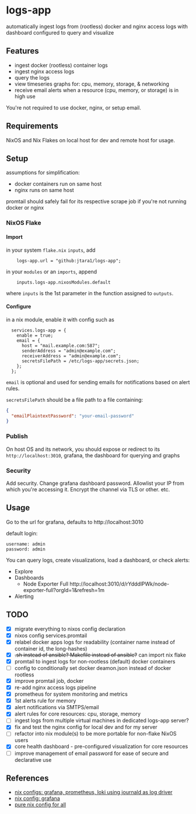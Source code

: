 # logs-app

automatically ingest logs from (rootless) docker and nginx access logs with dashboard configured to query and visualize


## Features

- ingest docker (rootless) container logs
- ingest nginx access logs
- query the logs
- view timeseries graphs for: cpu, memory, storage, & networking
- receive email alerts when a resource (cpu, memory, or storage) is in high use

You're not required to use docker, nginx, or setup email.


## Requirements

NixOS and Nix Flakes on local host for dev and remote host for usage. 


## Setup

assumptions for simplification:
- docker containers run on same host
- nginx runs on same host

promtail should safely fail for its respective scrape job if you're not running docker or nginx


### NixOS Flake

#### Import

in your system `flake.nix` `inputs`, add
```text
    logs-app.url = "github:jtara1/logs-app";
```

in your `modules` or an `imports`, append
```text
    inputs.logs-app.nixosModules.default
```
where `inputs` is the 1st parameter in the function assigned to `outputs`.

#### Configure

in a nix module, enable it with config such as
```text
  services.logs-app = {
    enable = true;
    email = {
      host = "mail.example.com:587";
      senderAddress = "admin@example.com";
      receiverAddress = "admin@example.com";
      secretsFilePath = /etc/logs-app/secrets.json;
    };
  };
```

`email` is optional and used for sending emails for notifications based on alert rules.

`secretsFilePath` should be a file path to a file containing:
```json
{
  "emailPlaintextPassword": "your-email-password"
}
```

### Publish

On host OS and its network, you should expose or redirect to its `http://localhost:3010`, 
grafana, the dashboard for querying and graphs

### Security

Add security. Change grafana dashboard password. Allowlist your IP from which you're accessing it. 
Encrypt the channel via TLS or other. etc.


## Usage

Go to the url for grafana, defaults to http://localhost:3010

default login:
```text
username: admin
password: admin
```

You can query logs, create visualizations, load a dashboard, or check alerts:
- Explore
- Dashboards
  - Node Exporter Full http://localhost:3010/d/rYdddlPWk/node-exporter-full?orgId=1&refresh=1m
- Alerting

## TODO

- [x] migrate everything to nixos config declaration
- [x] nixos config services.promtail
- [x] relabel docker apps logs for readability (container name instead of container id, the long-hashes)
- [x] ~~.sh instead of ansible? Makefile instead of ansible?~~ can import nix flake
- [x] promtail to ingest logs for non-rootless (default) docker containers
- [ ] config to conditionally set docker deamon.json instead of docker rootless
- [x] improve promtail job, docker
- [x] re-add nginx access logs pipeline
- [x] prometheus for system monitoring and metrics
- [x] 1st alerts rule for memory
- [x] alert notifications via SMTPS/email
- [x] alert rules for core resources: cpu, storage, memory
- [ ] ingest logs from multiple virtual machines in dedicated logs-app server?
- [x] fix and test the nginx config for local dev and for my server
- [ ] refactor into nix module(s) to be more portable for non-flake NixOS users
- [x] core health dashboard - pre-configured visualization for core resources
- [ ] improve management of email password for ease of secure and declarative use

## References

- [nix configs: grafana, prometheus, loki using journald as log driver](https://xeiaso.net/blog/prometheus-grafana-loki-nixos-2020-11-20/)
- [nix config: grafana](https://discourse.nixos.org/t/how-to-use-exported-grafana-dashboard/27739/2?u=jtara1)
- [pure nix config for all](https://gist.github.com/rickhull/895b0cb38fdd537c1078a858cf15d63e)